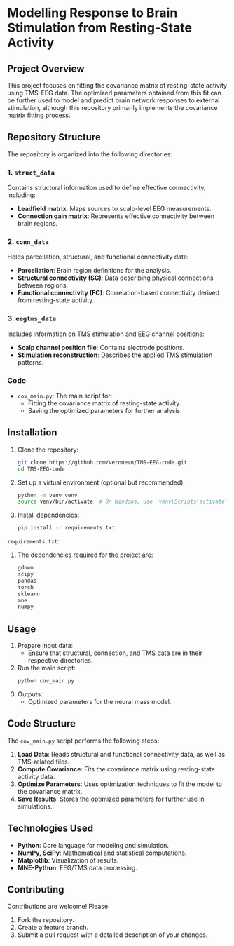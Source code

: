 # Modelling Response to Brain Stimulation from Resting-State Activity

## Project Overview

This project focuses on fitting the covariance matrix of resting-state activity using TMS-EEG data. The optimized parameters obtained from this fit can be further used to model and predict brain network responses to external stimulation, although this repository primarily implements the covariance matrix fitting process.

## Repository Structure

The repository is organized into the following directories:

### 1. `struct_data`

Contains structural information used to define effective connectivity, including:

- **Leadfield matrix**: Maps sources to scalp-level EEG measurements.
- **Connection gain matrix**: Represents effective connectivity between brain regions.

### 2. `conn_data`

Holds parcellation, structural, and functional connectivity data:

- **Parcellation**: Brain region definitions for the analysis.
- **Structural connectivity (SC)**: Data describing physical connections between regions.
- **Functional connectivity (FC)**: Correlation-based connectivity derived from resting-state activity.

### 3. `eegtms_data`

Includes information on TMS stimulation and EEG channel positions:

- **Scalp channel position file**: Contains electrode positions.
- **Stimulation reconstruction**: Describes the applied TMS stimulation patterns.

### Code

- `cov_main.py`: The main script for:
  - Fitting the covariance matrix of resting-state activity.
  - Saving the optimized parameters for further analysis.

## Installation

1. Clone the repository:
   ```bash
   git clone https://github.com/veronean/TMS-EEG-code.git
   cd TMS-EEG-code
   ```
2. Set up a virtual environment (optional but recommended):
   ```bash
   python -m venv venv
   source venv/bin/activate  # On Windows, use `venv\Scripts\activate`
   ```
3. Install dependencies:
   ```bash
   pip install -r requirements.txt
   ```
`requirements.txt`:

1. The dependencies required for the project are:
    ```bash
    gdown
    scipy
    pandas
    torch
    sklearn
    mne
    numpy
    ```

## Usage

1. Prepare input data:
   - Ensure that structural, connection, and TMS data are in their respective directories.
2. Run the main script:
   ```bash
   python cov_main.py
   ```
3. Outputs:
   - Optimized parameters for the neural mass model.

## Code Structure

The `cov_main.py` script performs the following steps:

1. **Load Data**: Reads structural and functional connectivity data, as well as TMS-related files.
2. **Compute Covariance**: Fits the covariance matrix using resting-state activity data.
3. **Optimize Parameters**: Uses optimization techniques to fit the model to the covariance matrix.
4. **Save Results**: Stores the optimized parameters for further use in simulations.

## Technologies Used

- **Python**: Core language for modeling and simulation.
- **NumPy, SciPy**: Mathematical and statistical computations.
- **Matplotlib**: Visualization of results.
- **MNE-Python**: EEG/TMS data processing.

## Contributing

Contributions are welcome! Please:

1. Fork the repository.
2. Create a feature branch.
3. Submit a pull request with a detailed description of your changes.